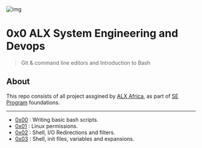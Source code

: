 ![img](https://alx-intranet.hbtn.io/assets/holberton-logo-full-alx-d053727941512ebe04b797ca87d81a195004e9ff2d8a6aedf4004c5365cf8944.png)

# 0x0 ALX System Engineering and Devops

>Git & command line editors and Introduction to Bash

## About

This repo consists of all project assgined by [ALX Africa](https://www.alxafrica.com/), as part of [SE Program](https://www.alxafrica.com/programme_post/full-stack-software-engineer/) foundations.

---
 - [0x00](./0x00-shell_basics) : Writing basic bash scripts.
 - [0x01](./0x01-shell_permissions) : Linux permissions.
 - [0x02](./0x02-shell_redirections) : Shell, I/O Redirections and filters.
 - [0x03](./0x03-shell_variables_expansions) : Shell, init files, variables and expansions.
